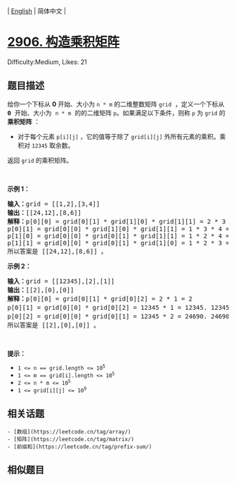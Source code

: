
| [English](README_EN.md) | 简体中文 |

# [2906. 构造乘积矩阵](https://leetcode.cn/problems/construct-product-matrix/)
Difficulty:Medium, Likes: 21

## 题目描述

<p>给你一个下标从 <strong>0</strong> 开始、大小为 <code>n * m</code> 的二维整数矩阵 <code><font face="monospace">grid</font></code><font face="monospace"> ，定义一个下标从 <strong>0</strong> 开始、大小为 <code>n * m</code> 的的二维矩阵</font> <code>p</code>。如果满足以下条件，则称 <code>p</code> 为 <code>grid</code> 的 <strong>乘积矩阵</strong> ：</p>

<ul>
	<li>对于每个元素 <code>p[i][j]</code> ，它的值等于除了 <code>grid[i][j]</code> 外所有元素的乘积。乘积对 <code>12345</code> 取余数。</li>
</ul>

<p>返回 <code>grid</code> 的乘积矩阵。</p>

<p>&nbsp;</p>

<p><strong class="example">示例 1：</strong></p>

<pre>
<strong>输入：</strong>grid = [[1,2],[3,4]]
<strong>输出：</strong>[[24,12],[8,6]]
<strong>解释：</strong>p[0][0] = grid[0][1] * grid[1][0] * grid[1][1] = 2 * 3 * 4 = 24
p[0][1] = grid[0][0] * grid[1][0] * grid[1][1] = 1 * 3 * 4 = 12
p[1][0] = grid[0][0] * grid[0][1] * grid[1][1] = 1 * 2 * 4 = 8
p[1][1] = grid[0][0] * grid[0][1] * grid[1][0] = 1 * 2 * 3 = 6
所以答案是 [[24,12],[8,6]] 。</pre>

<p><strong class="example">示例 2：</strong></p>

<pre>
<strong>输入：</strong>grid = [[12345],[2],[1]]
<strong>输出：</strong>[[2],[0],[0]]
<strong>解释：</strong>p[0][0] = grid[0][1] * grid[0][2] = 2 * 1 = 2
p[0][1] = grid[0][0] * grid[0][2] = 12345 * 1 = 12345. 12345 % 12345 = 0 ，所以 p[0][1] = 0
p[0][2] = grid[0][0] * grid[0][1] = 12345 * 2 = 24690. 24690 % 12345 = 0 ，所以 p[0][2] = 0
所以答案是 [[2],[0],[0]] 。</pre>

<p>&nbsp;</p>

<p><strong>提示：</strong></p>

<ul>
	<li><code>1 &lt;= n == grid.length&nbsp;&lt;= 10<sup>5</sup></code></li>
	<li><code>1 &lt;= m == grid[i].length&nbsp;&lt;= 10<sup>5</sup></code></li>
	<li><code>2 &lt;= n * m &lt;= 10<sup>5</sup></code></li>
	<li><code>1 &lt;= grid[i][j] &lt;= 10<sup>9</sup></code></li>
</ul>


## 相关话题

    - [数组](https://leetcode.cn/tag/array/)
    - [矩阵](https://leetcode.cn/tag/matrix/)
    - [前缀和](https://leetcode.cn/tag/prefix-sum/)

## 相似题目


